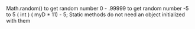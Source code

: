 Math.random() to get random number 0 - .99999
to get random number -5 to 5  ( int ) ( myD * 11) - 5;
Static methods do not need an object initialized with them 
